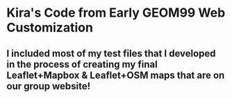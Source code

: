 # Kira's Code from Early GEOM99 Web Customization
## I included most of my test files that I developed in the process of creating my final Leaflet+Mapbox & Leaflet+OSM maps that are on our group website!

